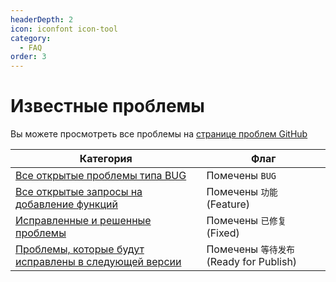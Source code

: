 ```yaml
---
headerDepth: 2
icon: iconfont icon-tool
category:
  - FAQ
order: 3
---
```


# Известные проблемы

Вы можете просмотреть все проблемы на [странице проблем GitHub](https://github.com/DGP-Studio/Snap.Hutao/issues?q=is%3Aissue)

| Категория                                                                                                                                                          | Флаг                                    |
| ------------------------------------------------------------------------------------------------------------------------------------------------------------------ | --------------------------------------- |
| [Все открытые проблемы типа BUG](https://github.com/DGP-Studio/Snap.Hutao/issues?q=is%3Aissue+label%3ABUG+is%3Aopen)                                               | Помечены `BUG`                          |
| [Все открытые запросы на добавление функций](https://github.com/DGP-Studio/Snap.Hutao/issues?q=is%3Aopen+is%3Aissue+label%3A%E5%8A%9F%E8%83%BD)                    | Помечены `功能` (Feature)               |
| [Исправленные и решенные проблемы](https://github.com/DGP-Studio/Snap.Hutao/issues?q=is%3Aissue+label%3A%E5%B7%B2%E4%BF%AE%E5%A4%8D)                               | Помечены `已修复` (Fixed)               |
| [Проблемы, которые будут исправлены в следующей версии](https://github.com/DGP-Studio/Snap.Hutao/issues?q=is%3Aissue+label%3A%E7%AD%89%E5%BE%85%E5%8F%91%E5%B8%83) | Помечены `等待发布` (Ready for Publish) |
